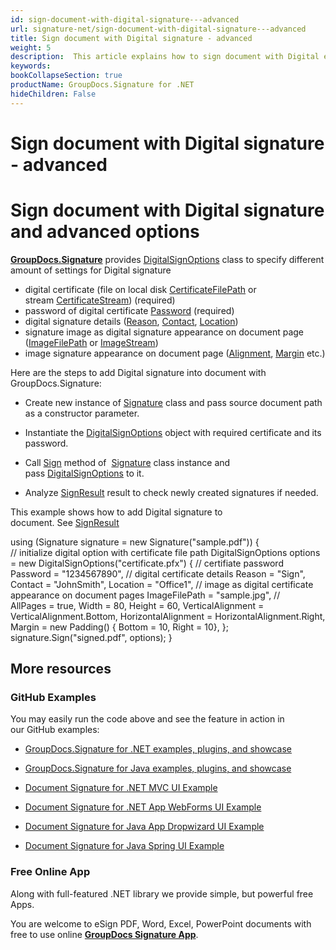 ```yaml
---
id: sign-document-with-digital-signature---advanced
url: signature-net/sign-document-with-digital-signature---advanced
title: Sign document with Digital signature - advanced
weight: 5
description:  This article explains how to sign document with Digital electronic signatures using advanced options with GroupDocs.Signature API.
keywords: 
bookCollapseSection: true
productName: GroupDocs.Signature for .NET
hideChildren: False
---
```


# Sign document with Digital signature - advanced



# Sign document with Digital signature and advanced options

[**GroupDocs.Signature**](https://products.groupdocs.com/signature/net) provides [DigitalSignOptions](https://apireference.groupdocs.com/net/signature/groupdocs.signature.options/digitalsignoptions) class to specify different amount of settings for Digital signature

*   digital certificate (file on local disk [CertificateFilePath](https://apireference.groupdocs.com/net/signature/groupdocs.signature.options/digitalsignoptions/properties/certificatefilepath) or stream [CertificateStream](https://apireference.groupdocs.com/net/signature/groupdocs.signature.options/digitalsignoptions/properties/certificatestream)) (required)
*   password of digital certificate [Password](https://apireference.groupdocs.com/net/signature/groupdocs.signature.options/digitalsignoptions/properties/password) (required) 
*   digital signature details ([Reason](https://apireference.groupdocs.com/net/signature/groupdocs.signature.options/digitalsignoptions/properties/reason), [Contact](https://apireference.groupdocs.com/net/signature/groupdocs.signature.options/digitalsignoptions/properties/contact), [Location](https://apireference.groupdocs.com/net/signature/groupdocs.signature.options/digitalsignoptions/properties/location))
*   signature image as digital signature appearance on document page ([ImageFilePath](https://apireference.groupdocs.com/net/signature/groupdocs.signature.options/imagesignoptions/properties/imagefilepath) or [ImageStream](https://apireference.groupdocs.com/net/signature/groupdocs.signature.options/imagesignoptions/properties/imagestream))
*   image signature appearance on document page ([Alignment](https://apireference.groupdocs.com/net/signature/groupdocs.signature.options/imagesignoptions/properties/horizontalalignment), [Margin](https://apireference.groupdocs.com/net/signature/groupdocs.signature.options/imagesignoptions/properties/margin) etc.)

Here are the steps to add Digital signature into document with GroupDocs.Signature:

*   Create new instance of [Signature](https://apireference.groupdocs.com/net/signature/groupdocs.signature/signature) class and pass source document path as a constructor parameter.
    
*   Instantiate the [DigitalSignOptions](https://apireference.groupdocs.com/net/signature/groupdocs.signature.options/digitalsignoptions) object with required certificate and its password.
    
*   Call [Sign](https://apireference.groupdocs.com/net/signature/groupdocs.signature/signature/methods/sign) method of  [Signature](https://apireference.groupdocs.com/net/signature/groupdocs.signature/signature) class instance and pass [DigitalSignOptions](https://apireference.groupdocs.com/net/signature/groupdocs.signature.options/digitalsignoptions) to it.
    
*   Analyze [SignResult](https://apireference.groupdocs.com/net/signature/groupdocs.signature.domain/signresult) result to check newly created signatures if needed.  
      
    

This example shows how to add Digital signature to document. See [SignResult](https://apireference.groupdocs.com/net/signature/groupdocs.signature.domain/signresult) 

using (Signature signature = new Signature("sample.pdf"))
{    
    // initialize digital option with certificate file path
    DigitalSignOptions options = new DigitalSignOptions("certificate.pfx")
    {
        // certifiate password
        Password = "1234567890",
        // digital certificate details
        Reason = "Sign",
        Contact = "JohnSmith",
        Location = "Office1",
        // image as digital certificate appearance on document pages
        ImageFilePath = "sample.jpg",
        //                    
        AllPages = true,
        Width = 80,
        Height = 60,
        VerticalAlignment = VerticalAlignment.Bottom,
        HorizontalAlignment = HorizontalAlignment.Right,
        Margin = new Padding() {  Bottom = 10, Right = 10},
    };
    signature.Sign("signed.pdf", options);
}

## More resources

### GitHub Examples 

You may easily run the code above and see the feature in action in our GitHub examples:

*   [GroupDocs.Signature for .NET examples, plugins, and showcase](https://github.com/groupdocs-signature/GroupDocs.Signature-for-.NET)
    
*   [GroupDocs.Signature for Java examples, plugins, and showcase](https://github.com/groupdocs-signature/GroupDocs.Signature-for-Java)
    
*   [Document Signature for .NET MVC UI Example](https://github.com/groupdocs-signature/GroupDocs.Signature-for-.NET-MVC) 
    
*   [Document Signature for .NET App WebForms UI Example](https://github.com/groupdocs-signature/GroupDocs.Signature-for-.NET-WebForms)
    
*   [Document Signature for Java App Dropwizard UI Example](https://github.com/groupdocs-signature/GroupDocs.Signature-for-Java-Dropwizard)
    
*   [Document Signature for Java Spring UI Example](https://github.com/groupdocs-signature/GroupDocs.Signature-for-Java-Spring)
    

### Free Online App 

Along with full-featured .NET library we provide simple, but powerful free Apps.

You are welcome to eSign PDF, Word, Excel, PowerPoint documents with free to use online **[GroupDocs Signature App](https://products.groupdocs.app/signature)**.

